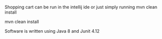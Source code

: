 Shopping cart can be run in the intellij ide or just simply running mvn clean install

mvn clean install

Software is written using Java 8 and Junit 4.12